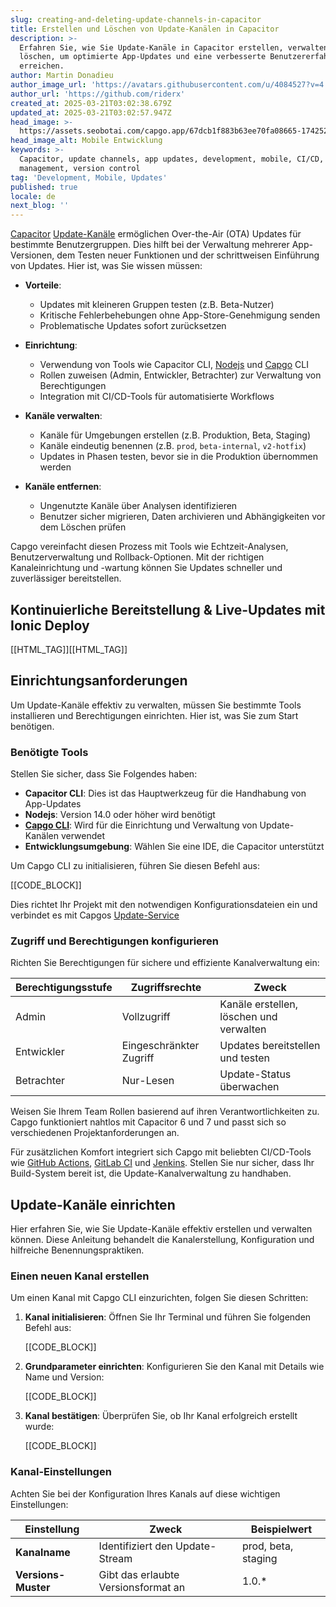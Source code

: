 ```yaml
---
slug: creating-and-deleting-update-channels-in-capacitor
title: Erstellen und Löschen von Update-Kanälen in Capacitor
description: >-
  Erfahren Sie, wie Sie Update-Kanäle in Capacitor erstellen, verwalten und
  löschen, um optimierte App-Updates und eine verbesserte Benutzererfahrung zu
  erreichen.
author: Martin Donadieu
author_image_url: 'https://avatars.githubusercontent.com/u/4084527?v=4'
author_url: 'https://github.com/riderx'
created_at: 2025-03-21T03:02:38.679Z
updated_at: 2025-03-21T03:02:57.947Z
head_image: >-
  https://assets.seobotai.com/capgo.app/67dcb1f883b63ee70fa08665-1742526177947.jpg
head_image_alt: Mobile Entwicklung
keywords: >-
  Capacitor, update channels, app updates, development, mobile, CI/CD, user
  management, version control
tag: 'Development, Mobile, Updates'
published: true
locale: de
next_blog: ''
---
```


[Capacitor](https://capacitorjscom/) [Update-Kanäle](https://capgo.app/docs/webapp/channels/) ermöglichen Over-the-Air (OTA) Updates für bestimmte Benutzergruppen. Dies hilft bei der Verwaltung mehrerer App-Versionen, dem Testen neuer Funktionen und der schrittweisen Einführung von Updates. Hier ist, was Sie wissen müssen:

-   **Vorteile**:
    
    -   Updates mit kleineren Gruppen testen (z.B. Beta-Nutzer)
    -   Kritische Fehlerbehebungen ohne App-Store-Genehmigung senden
    -   Problematische Updates sofort zurücksetzen
-   **Einrichtung**:
    
    -   Verwendung von Tools wie Capacitor CLI, [Nodejs](https://nodejsorg/en) und [Capgo](https://capgo.app/) CLI
    -   Rollen zuweisen (Admin, Entwickler, Betrachter) zur Verwaltung von Berechtigungen
    -   Integration mit CI/CD-Tools für automatisierte Workflows
-   **Kanäle verwalten**:
    
    -   Kanäle für Umgebungen erstellen (z.B. Produktion, Beta, Staging)
    -   Kanäle eindeutig benennen (z.B. `prod`, `beta-internal`, `v2-hotfix`)
    -   Updates in Phasen testen, bevor sie in die Produktion übernommen werden
-   **Kanäle entfernen**:
    
    -   Ungenutzte Kanäle über Analysen identifizieren
    -   Benutzer sicher migrieren, Daten archivieren und Abhängigkeiten vor dem Löschen prüfen

Capgo vereinfacht diesen Prozess mit Tools wie Echtzeit-Analysen, Benutzerverwaltung und Rollback-Optionen. Mit der richtigen Kanaleinrichtung und -wartung können Sie Updates schneller und zuverlässiger bereitstellen.

## Kontinuierliche Bereitstellung & Live-Updates mit Ionic Deploy

[[HTML_TAG]][[HTML_TAG]]

## Einrichtungsanforderungen

Um Update-Kanäle effektiv zu verwalten, müssen Sie bestimmte Tools installieren und Berechtigungen einrichten. Hier ist, was Sie zum Start benötigen.

### Benötigte Tools

Stellen Sie sicher, dass Sie Folgendes haben:

-   **Capacitor CLI**: Dies ist das Hauptwerkzeug für die Handhabung von App-Updates
-   **Nodejs**: Version 14.0 oder höher wird benötigt
-   **[Capgo CLI](https://capgo.app/docs/cli/commands)**: Wird für die Einrichtung und Verwaltung von Update-Kanälen verwendet
-   **Entwicklungsumgebung**: Wählen Sie eine IDE, die Capacitor unterstützt

Um Capgo CLI zu initialisieren, führen Sie diesen Befehl aus:

[[CODE_BLOCK]]

Dies richtet Ihr Projekt mit den notwendigen Konfigurationsdateien ein und verbindet es mit Capgos [Update-Service](https://capgo.app/docs/plugin/cloud-mode/manual-update/)

### Zugriff und Berechtigungen konfigurieren

Richten Sie Berechtigungen für sichere und effiziente Kanalverwaltung ein:

| **Berechtigungsstufe** | **Zugriffsrechte** | **Zweck** |
| --- | --- | --- |
| Admin | Vollzugriff | Kanäle erstellen, löschen und verwalten |
| Entwickler | Eingeschränkter Zugriff | Updates bereitstellen und testen |
| Betrachter | Nur-Lesen | Update-Status überwachen |

Weisen Sie Ihrem Team Rollen basierend auf ihren Verantwortlichkeiten zu. Capgo funktioniert nahtlos mit Capacitor 6 und 7 und passt sich so verschiedenen Projektanforderungen an.

Für zusätzlichen Komfort integriert sich Capgo mit beliebten CI/CD-Tools wie [GitHub Actions](https://docsgithubcom/actions), [GitLab CI](https://docsgitlabcom/ee/ci/) und [Jenkins](https://wwwjenkinsio/). Stellen Sie nur sicher, dass Ihr Build-System bereit ist, die Update-Kanalverwaltung zu handhaben.

## Update-Kanäle einrichten

Hier erfahren Sie, wie Sie Update-Kanäle effektiv erstellen und verwalten können. Diese Anleitung behandelt die Kanalerstellung, Konfiguration und hilfreiche Benennungspraktiken.

### Einen neuen Kanal erstellen

Um einen Kanal mit Capgo CLI einzurichten, folgen Sie diesen Schritten:

1.  **Kanal initialisieren**: Öffnen Sie Ihr Terminal und führen Sie folgenden Befehl aus:
    
    [[CODE_BLOCK]]
    
2.  **Grundparameter einrichten**: Konfigurieren Sie den Kanal mit Details wie Name und Version:
    
    [[CODE_BLOCK]]
    
3.  **Kanal bestätigen**: Überprüfen Sie, ob Ihr Kanal erfolgreich erstellt wurde:
    
    [[CODE_BLOCK]]
    

### Kanal-Einstellungen

Achten Sie bei der Konfiguration Ihres Kanals auf diese wichtigen Einstellungen:

| Einstellung | Zweck | Beispielwert |
| --- | --- | --- |
| **Kanalname** | Identifiziert den Update-Stream | prod, beta, staging |
| **Versions-Muster** | Gibt das erlaubte Versionsformat an | 1.0.* |